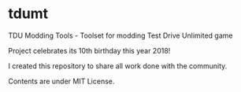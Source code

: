 # tdumt
TDU Modding Tools - Toolset for modding Test Drive Unlimited game

Project celebrates its 10th birthday this year 2018!

I created this repository to share all work done with the community.

Contents are under MIT License.
